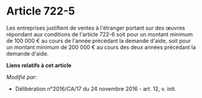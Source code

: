 # Article 722-5

Les entreprises justifient de ventes à l'étranger portant sur des œuvres répondant aux conditions de l'article 722-6 soit
pour un montant minimum de 100 000 € au cours de l'année précédant la demande d'aide, soit pour un montant minimum de 200 000
€ au cours des deux années précédant la demande d'aide.

**Liens relatifs à cet article**

_Modifié par_:

  - Délibération n°2016/CA/17 du 24 novembre 2016 - art. 12, v. init.
